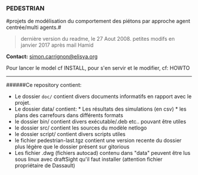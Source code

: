 ### PEDESTRIAN #######

#projets de modélisation du comportement des piétons par approche agent centrée/multi agents.#

> dernière version du readme, le 27 Aout 2008.
> petites modifs en janvier 2017 après mail Hamid


**Contact:** simon.carrignon@elisya.org

Pour lancer le model cf INSTALL, pour s'en servir et le modifier, cf: HOWTO

---

######Ce repository contient:

* Le dossier `doc/` contient divers documents informatifs en rapport avec le projet.
* Le dossier data/ contient:
       * Les résultats des simulations (en csv)
       * les plans des carrefours dans différents formats
* le dossier bin/ contient divers exécutable/.deb etc.. pouvant être utiles
* le dossier src/ contient les sources du modèle netlogo 
* le dossier script/ contient divers scripts utiles
* le fichier pedestrian-last.tgz contient une version recente du dossier plus légère que le dossier présent sur gitorious
* Les fichier .dwg (fichiers autocad) contenu dans "data" peuvent être lus sous linux avec draftSight qu'il faut installer (attention fichier propriétaire de Dassault)


